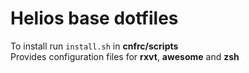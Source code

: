 # Helios base dotfiles
To install run ```install.sh``` in **cnfrc/scripts**  
Provides configuration files for **rxvt**, **awesome** and **zsh**
